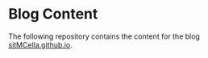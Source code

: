 # Blog Content
 
 The following repository contains the content for the blog [sitMCella.github.io](https://sitmcella.github.io/).